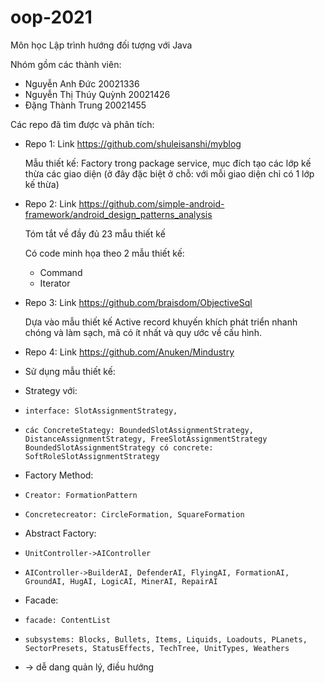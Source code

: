 # oop-2021
Môn học Lập trình hướng đối tượng với Java

Nhóm gồm các thành viên:
- Nguyễn Anh Đức 20021336
- Nguyễn Thị Thúy Quỳnh 20021426
- Đặng Thành Trung 20021455


Các repo đã tìm được và phân tích:

+ Repo 1: Link https://github.com/shuleisanshi/myblog

  Mẫu thiết kế: Factory trong package service, mục đích tạo các lớp kế thừa các giao diện 
    (ở đây đặc biệt ở chỗ: với mỗi giao diện chỉ có 1 lớp kế thừa)
  
 
 
+ Repo 2: Link https://github.com/simple-android-framework/android_design_patterns_analysis
 
  Tóm tắt về đầy đủ 23 mẫu thiết kế
  
  Có code minh họa theo 2 mẫu thiết kế:
  - Command
  - Iterator

+ Repo 3: Link https://github.com/braisdom/ObjectiveSql
  
  Dựa vào mẫu thiết kế Active record khuyến khích phát triển nhanh chóng và làm sạch, mã có ít nhất và quy ước về cấu hình.

+ Repo 4: Link https://github.com/Anuken/Mindustry
+  Sử dụng mẫu thiết kế:
+   Strategy với:
+	  interface: SlotAssignmentStrategy,
+	  các ConcreteStategy: BoundedSlotAssignmentStrategy, DistanceAssignmentStrategy, FreeSlotAssignmentStrategy
	  BoundedSlotAssignmentStrategy có concrete: SoftRoleSlotAssignmentStrategy
+	Factory Method:
+	  Creator: FormationPattern
+	  Concretecreator: CircleFormation, SquareFormation
+	Abstract Factory:
+	  UnitController->AIController
+	  AIController->BuilderAI, DefenderAI, FlyingAI, FormationAI, GroundAI, HugAI, LogicAI, MinerAI, RepairAI
+	Facade:
+	  facade: ContentList
+	  subsystems: Blocks, Bullets, Items, Liquids, Loadouts, PLanets, SectorPresets, StatusEffects, TechTree, UnitTypes, Weathers
+	-> dễ dang quản lý, điều hướng
